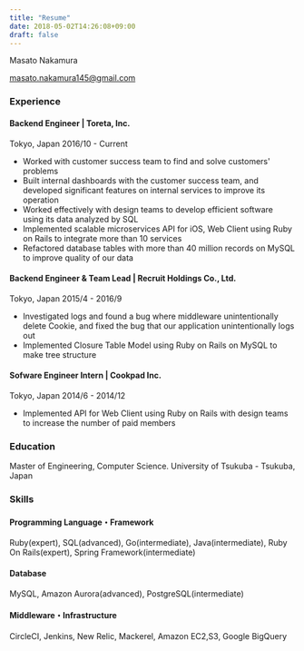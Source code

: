 ```yaml
---
title: "Resume"
date: 2018-05-02T14:26:08+09:00
draft: false
---
```


Masato Nakamura

masato.nakamura145@gmail.com

### Experience

#### Backend Engineer | Toreta, Inc.
Tokyo, Japan 2016/10 - Current

* Worked with customer success team to find and solve customers' problems
* Built internal dashboards with the customer success team, and developed significant features on internal services to improve its operation
* Worked effectively with design teams to develop efficient software using its data analyzed by SQL
* Implemented scalable microservices API for iOS, Web Client using Ruby on Rails to integrate more than 10 services
* Refactored database tables with more than 40 million records on MySQL to improve quality of our data

#### Backend Engineer & Team Lead | Recruit Holdings Co., Ltd.
Tokyo, Japan 2015/4 - 2016/9

* Investigated logs and found a bug where middleware unintentionally delete Cookie, and fixed the bug that our application unintentionally logs out
* Implemented Closure Table Model using Ruby on Rails on MySQL to make tree structure

#### Sofware Engineer Intern | Cookpad Inc.
Tokyo, Japan 2014/6 - 2014/12

* Implemented API for Web Client using Ruby on Rails with design teams to increase the number of paid members

### Education
Master of Engineering, Computer Science. University of Tsukuba - Tsukuba, Japan

### Skills

#### Programming Language・Framework
Ruby(expert), SQL(advanced), Go(intermediate), Java(intermediate), Ruby On Rails(expert), Spring Framework(intermediate)

#### Database
MySQL, Amazon Aurora(advanced), PostgreSQL(intermediate)

#### Middleware・Infrastructure
CircleCI, Jenkins, New Relic, Mackerel, Amazon EC2,S3, Google BigQuery
